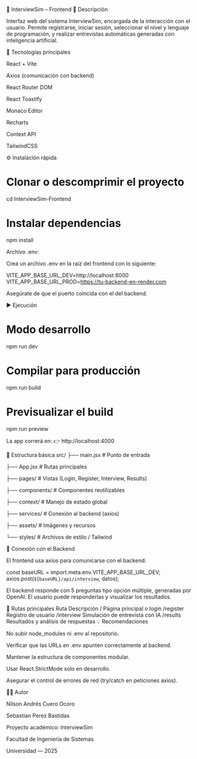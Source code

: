 💬 InterviewSim – Frontend
📌 Descripción

Interfaz web del sistema InterviewSim, encargada de la interacción con el usuario.
Permite registrarse, iniciar sesión, seleccionar el nivel y lenguaje de programación, y realizar entrevistas automáticas generadas con inteligencia artificial.

🚀 Tecnologías principales

React + Vite

Axios (comunicación con backend)

React Router DOM

React Toastify

Monaco Editor

Recharts

Context API

TailwindCSS

⚙️ Instalación rápida
# Clonar o descomprimir el proyecto
cd InterviewSim-Frontend

# Instalar dependencias
npm install

Archivo .env:

Crea un archivo .env en la raíz del frontend con lo siguiente:

VITE_APP_BASE_URL_DEV=http://localhost:8000
VITE_APP_BASE_URL_PROD=https://tu-backend-en-render.com


Asegúrate de que el puerto coincida con el del backend.

▶️ Ejecución
# Modo desarrollo
npm run dev

# Compilar para producción
npm run build

# Previsualizar el build
npm run preview


La app correrá en:
👉 http://localhost:4000

📂 Estructura básica
src/
├── main.jsx              # Punto de entrada

├── App.jsx               # Rutas principales

├── pages/                # Vistas (Login, Register, Interview, Results)

├── components/           # Componentes reutilizables

├── context/              # Manejo de estado global

├── services/             # Conexión al backend (axios)

├── assets/               # Imágenes y recursos

└── styles/               # Archivos de estilo / Tailwind

🔗 Conexión con el Backend

El frontend usa axios para comunicarse con el backend:

const baseURL = import.meta.env.VITE_APP_BASE_URL_DEV;
axios.post(`${baseURL}/api/interview`, datos);


El backend responde con 5 preguntas tipo opción múltiple, generadas por OpenAI.
El usuario puede responderlas y visualizar los resultados.

🧱 Rutas principales
Ruta	Descripción
/	Página principal o login
/register	Registro de usuario
/interview	Simulación de entrevista con IA
/results	Resultados y análisis de respuestas
💡 Recomendaciones

No subir node_modules ni .env al repositorio.

Verificar que las URLs en .env apunten correctamente al backend.

Mantener la estructura de componentes modular.

Usar React.StrictMode solo en desarrollo.

Asegurar el control de errores de red (try/catch en peticiones axios).

👨‍💻 Autor

Nilson Andrés Cuero Ocoro

Sebastian Perez Bastidas

Proyecto académico: InterviewSim

Facultad de Ingeniería de Sistemas

Universidad — 2025
